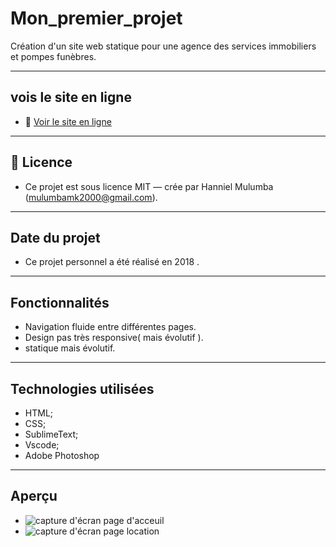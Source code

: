 # Mon_premier_projet
Création d'un site web statique pour une agence des services immobiliers et pompes funèbres.

---------------

## vois le site en ligne 

- 🔗 [Voir le site en ligne](https://hannielmk2019.github.io/Mon_premier_projet/)

---------------

## 📄 Licence

- Ce projet est sous licence MIT — crée par Hanniel Mulumba (mulumbamk2000@gmail.com). 

-----

## Date du projet

- Ce projet personnel a été réalisé en 2018 .

-----

## Fonctionnalités

- Navigation fluide entre différentes pages.
- Design pas très responsive( mais évolutif ).
- statique mais évolutif.

-------

## Technologies utilisées

- HTML;
- CSS;
- SublimeText;
- Vscode;
- Adobe Photoshop

--------

## Aperçu

- ![capture d'écran page d'acceuil](img/aperçu_1.jpeg)
- ![capture d'écran page location](img/aperçu_2.jpeg)

